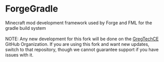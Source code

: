 ForgeGradle
===========

Minecraft mod development framework used by Forge and FML for the gradle build system
\
\
NOTE: Any new development for this fork will be done on the [GregTechCE](https://github.com/GregTechCE/ForgeGradle) GitHub Organization. If you are using this fork and want new updates, switch to that repository, though we cannot guarantee support if you have issues with it.
